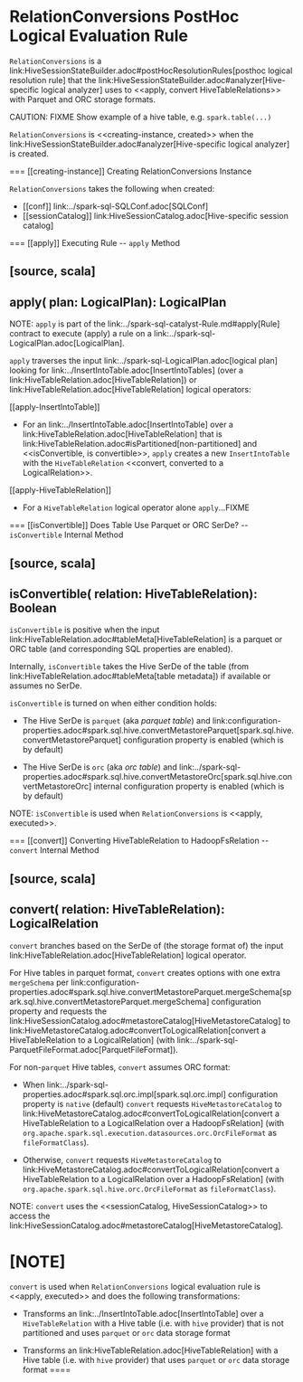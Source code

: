 # RelationConversions PostHoc Logical Evaluation Rule

`RelationConversions` is a link:HiveSessionStateBuilder.adoc#postHocResolutionRules[posthoc logical resolution rule] that the link:HiveSessionStateBuilder.adoc#analyzer[Hive-specific logical analyzer] uses to <<apply, convert HiveTableRelations>> with Parquet and ORC storage formats.

CAUTION: FIXME Show example of a hive table, e.g. `spark.table(...)`

`RelationConversions` is <<creating-instance, created>> when the link:HiveSessionStateBuilder.adoc#analyzer[Hive-specific logical analyzer] is created.

=== [[creating-instance]] Creating RelationConversions Instance

`RelationConversions` takes the following when created:

* [[conf]] link:../spark-sql-SQLConf.adoc[SQLConf]
* [[sessionCatalog]] link:HiveSessionCatalog.adoc[Hive-specific session catalog]

=== [[apply]] Executing Rule -- `apply` Method

[source, scala]
----
apply(
  plan: LogicalPlan): LogicalPlan
----

NOTE: `apply` is part of the link:../spark-sql-catalyst-Rule.md#apply[Rule] contract to execute (apply) a rule on a link:../spark-sql-LogicalPlan.adoc[LogicalPlan].

`apply` traverses the input link:../spark-sql-LogicalPlan.adoc[logical plan] looking for link:../InsertIntoTable.adoc[InsertIntoTables] (over a link:HiveTableRelation.adoc[HiveTableRelation]) or link:HiveTableRelation.adoc[HiveTableRelation] logical operators:

[[apply-InsertIntoTable]]
* For an link:../InsertIntoTable.adoc[InsertIntoTable] over a link:HiveTableRelation.adoc[HiveTableRelation] that is link:HiveTableRelation.adoc#isPartitioned[non-partitioned] and <<isConvertible, is convertible>>, `apply` creates a new `InsertIntoTable` with the `HiveTableRelation` <<convert, converted to a LogicalRelation>>.

[[apply-HiveTableRelation]]
* For a `HiveTableRelation` logical operator alone `apply`...FIXME

=== [[isConvertible]] Does Table Use Parquet or ORC SerDe? -- `isConvertible` Internal Method

[source, scala]
----
isConvertible(
  relation: HiveTableRelation): Boolean
----

`isConvertible` is positive when the input link:HiveTableRelation.adoc#tableMeta[HiveTableRelation] is a parquet or ORC table (and corresponding SQL properties are enabled).

Internally, `isConvertible` takes the Hive SerDe of the table (from link:HiveTableRelation.adoc#tableMeta[table metadata]) if available or assumes no SerDe.

`isConvertible` is turned on when either condition holds:

* The Hive SerDe is `parquet` (aka _parquet table_) and link:configuration-properties.adoc#spark.sql.hive.convertMetastoreParquet[spark.sql.hive.convertMetastoreParquet] configuration property is enabled (which is by default)

* The Hive SerDe is `orc` (aka _orc table_) and link:../spark-sql-properties.adoc#spark.sql.hive.convertMetastoreOrc[spark.sql.hive.convertMetastoreOrc] internal configuration property is enabled (which is by default)

NOTE: `isConvertible` is used when `RelationConversions` is <<apply, executed>>.

=== [[convert]] Converting HiveTableRelation to HadoopFsRelation -- `convert` Internal Method

[source, scala]
----
convert(
  relation: HiveTableRelation): LogicalRelation
----

`convert` branches based on the SerDe of (the storage format of) the input link:HiveTableRelation.adoc[HiveTableRelation] logical operator.

For Hive tables in parquet format, `convert` creates options with one extra `mergeSchema` per link:configuration-properties.adoc#spark.sql.hive.convertMetastoreParquet.mergeSchema[spark.sql.hive.convertMetastoreParquet.mergeSchema] configuration property and requests the link:HiveSessionCatalog.adoc#metastoreCatalog[HiveMetastoreCatalog] to link:HiveMetastoreCatalog.adoc#convertToLogicalRelation[convert a HiveTableRelation to a LogicalRelation] (with link:../spark-sql-ParquetFileFormat.adoc[ParquetFileFormat]).

For non-`parquet` Hive tables, `convert` assumes ORC format:

* When link:../spark-sql-properties.adoc#spark.sql.orc.impl[spark.sql.orc.impl] configuration property is `native` (default) `convert` requests `HiveMetastoreCatalog` to link:HiveMetastoreCatalog.adoc#convertToLogicalRelation[convert a HiveTableRelation to a LogicalRelation over a HadoopFsRelation] (with `org.apache.spark.sql.execution.datasources.orc.OrcFileFormat` as `fileFormatClass`).

* Otherwise, `convert` requests `HiveMetastoreCatalog` to link:HiveMetastoreCatalog.adoc#convertToLogicalRelation[convert a HiveTableRelation to a LogicalRelation over a HadoopFsRelation] (with `org.apache.spark.sql.hive.orc.OrcFileFormat` as `fileFormatClass`).

NOTE: `convert` uses the <<sessionCatalog, HiveSessionCatalog>> to access the link:HiveSessionCatalog.adoc#metastoreCatalog[HiveMetastoreCatalog].

[NOTE]
====
`convert` is used when `RelationConversions` logical evaluation rule is <<apply, executed>> and does the following transformations:

* Transforms an link:../InsertIntoTable.adoc[InsertIntoTable] over a `HiveTableRelation` with a Hive table (i.e. with `hive` provider) that is not partitioned and uses `parquet` or `orc` data storage format

* Transforms an link:HiveTableRelation.adoc[HiveTableRelation] with a Hive table (i.e. with `hive` provider) that uses `parquet` or `orc` data storage format
====
